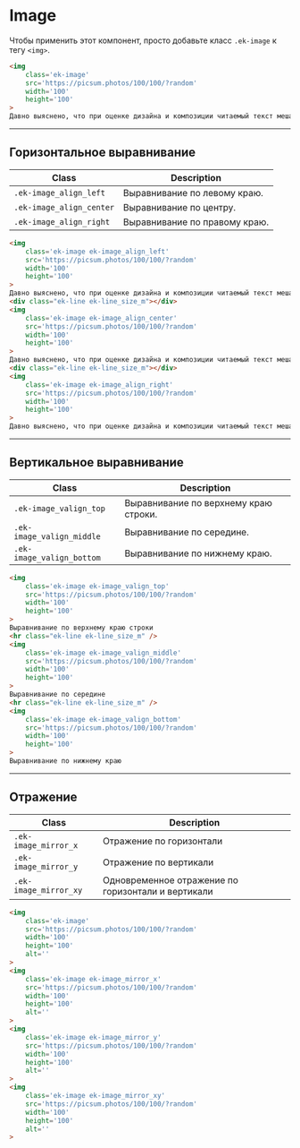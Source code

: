 # Image

Чтобы применить этот компонент, просто добавьте класс `.ek-image` к тегу `<img>`.


``` html
<img
    class='ek-image'
    src='https://picsum.photos/100/100/?random'
    width='100'
    height='100'
>
Давно выяснено, что при оценке дизайна и композиции читаемый текст мешает сосредоточиться.
```

---

## Горизонтальное выравнивание

|           Class           |          Description          |
|---------------------------|-------------------------------|
| `.ek-image_align_left`    | Выравнивание по левому краю.  |
| `.ek-image_align_center`  | Выравнивание по центру.       |
| `.ek-image_align_right`   | Выравнивание по правому краю. |

``` html
<img
    class='ek-image ek-image_align_left'
    src='https://picsum.photos/100/100/?random'
    width='100'
    height='100'
>
Давно выяснено, что при оценке дизайна и композиции читаемый текст мешает сосредоточиться. Lorem Ipsum используют потому, что тот обеспечивает более или менее стандартное заполнение шаблона, а также реальное распределение букв и пробелов в абзацах, которое не получается при простой дубликации "Здесь ваш текст.. Здесь ваш текст.. Здесь ваш текст.." Многие программы электронной вёрстки и редакторы HTML используют Lorem Ipsum в качестве текста по умолчанию, так что поиск по ключевым словам "lorem ipsum" сразу показывает, как много веб-страниц всё ещё дожидаются своего настоящего рождения. За прошедшие годы текст Lorem Ipsum получил много версий. Некоторые версии появились по ошибке, некоторые - намеренно (например, юмористические варианты).
<div class="ek-line ek-line_size_m"></div>
<img
    class='ek-image ek-image_align_center'
    src='https://picsum.photos/100/100/?random'
    width='100'
    height='100'
>
Давно выяснено, что при оценке дизайна и композиции читаемый текст мешает сосредоточиться. Lorem Ipsum используют потому, что тот обеспечивает более или менее стандартное заполнение шаблона, а также реальное распределение букв и пробелов в абзацах, которое не получается при простой дубликации "Здесь ваш текст.. Здесь ваш текст.. Здесь ваш текст.." Многие программы электронной вёрстки и редакторы HTML используют Lorem Ipsum в качестве текста по умолчанию, так что поиск по ключевым словам "lorem ipsum" сразу показывает, как много веб-страниц всё ещё дожидаются своего настоящего рождения. За прошедшие годы текст Lorem Ipsum получил много версий. Некоторые версии появились по ошибке, некоторые - намеренно (например, юмористические варианты).
<div class="ek-line ek-line_size_m"></div>
<img
    class='ek-image ek-image_align_right'
    src='https://picsum.photos/100/100/?random'
    width='100'
    height='100'
>
Давно выяснено, что при оценке дизайна и композиции читаемый текст мешает сосредоточиться. Lorem Ipsum используют потому, что тот обеспечивает более или менее стандартное заполнение шаблона, а также реальное распределение букв и пробелов в абзацах, которое не получается при простой дубликации "Здесь ваш текст.. Здесь ваш текст.. Здесь ваш текст.." Многие программы электронной вёрстки и редакторы HTML используют Lorem Ipsum в качестве текста по умолчанию, так что поиск по ключевым словам "lorem ipsum" сразу показывает, как много веб-страниц всё ещё дожидаются своего настоящего рождения. За прошедшие годы текст Lorem Ipsum получил много версий. Некоторые версии появились по ошибке, некоторые - намеренно (например, юмористические варианты).
```

---

## Вертикальное выравнивание

|            Class            |              Description              |
|-----------------------------|---------------------------------------|
| `.ek-image_valign_top`      | Выравнивание по верхнему краю строки. |
| `.ek-image_valign_middle`   | Выравнивание по середине.             |
| `.ek-image_valign_bottom`   | Выравнивание по нижнему краю.         |

``` html
<img
    class='ek-image ek-image_valign_top'
    src='https://picsum.photos/100/100/?random'
    width='100'
    height='100'
>
Выравнивание по верхнему краю строки
<hr class="ek-line ek-line_size_m" />
<img
    class='ek-image ek-image_valign_middle'
    src='https://picsum.photos/100/100/?random'
    width='100'
    height='100'
>
Выравнивание по середине
<hr class="ek-line ek-line_size_m" />
<img
    class='ek-image ek-image_valign_bottom'
    src='https://picsum.photos/100/100/?random'
    width='100'
    height='100'
>
Выравнивание по нижнему краю
```

---

## Отражение

|         Class         |                     Description                     |
|-----------------------|-----------------------------------------------------|
| `.ek-image_mirror_x`  | Отражение по горизонтали                            |
| `.ek-image_mirror_y`  | Отражение по вертикали                              |
| `.ek-image_mirror_xy` | Одновременное отражение по горизонтали и вертикали  |

``` html
<img
    class='ek-image'
    src='https://picsum.photos/100/100/?random'
    width='100'
    height='100'
    alt=''
>
<img
    class='ek-image ek-image_mirror_x'
    src='https://picsum.photos/100/100/?random'
    width='100'
    height='100'
    alt=''
>
<img
    class='ek-image ek-image_mirror_y'
    src='https://picsum.photos/100/100/?random'
    width='100'
    height='100'
    alt=''
>
<img
    class='ek-image ek-image_mirror_xy'
    src='https://picsum.photos/100/100/?random'
    width='100'
    height='100'
    alt=''
>
```
